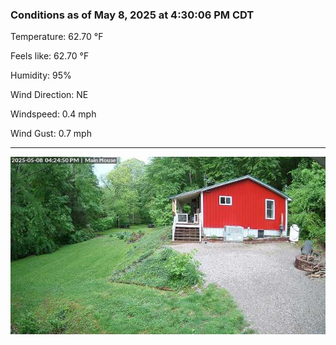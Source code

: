 ### Conditions as of May 8, 2025 at 4:30:06 PM CDT 

Temperature: 62.70 &deg;F

Feels like: 62.70 &deg;F

Humidity: 95%

Wind Direction: NE

Windspeed: 0.4 mph

Wind Gust: 0.7 mph

---

<img src="./images/latest.jpeg"/>

